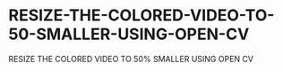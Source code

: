# RESIZE-THE-COLORED-VIDEO-TO-50-SMALLER-USING-OPEN-CV
RESIZE THE COLORED VIDEO TO 50% SMALLER USING OPEN CV
